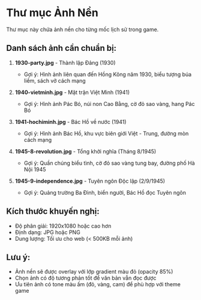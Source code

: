 # Thư mục Ảnh Nền

Thư mục này chứa ảnh nền cho từng mốc lịch sử trong game.

## Danh sách ảnh cần chuẩn bị:

1. **1930-party.jpg** - Thành lập Đảng (1930)
   - Gợi ý: Hình ảnh liên quan đến Hồng Kông năm 1930, biểu tượng búa liềm, sách vở cách mạng

2. **1940-vietminh.jpg** - Mặt trận Việt Minh (1941)
   - Gợi ý: Hình ảnh Pác Bó, núi non Cao Bằng, cờ đỏ sao vàng, hang Pác Bó

3. **1941-hochiminh.jpg** - Bác Hồ về nước (1941)
   - Gợi ý: Hình ảnh Bác Hồ, khu vực biên giới Việt - Trung, đường mòn cách mạng

4. **1945-8-revolution.jpg** - Tổng khởi nghĩa (Tháng 8/1945)
   - Gợi ý: Quần chúng biểu tình, cờ đỏ sao vàng tung bay, đường phố Hà Nội 1945

5. **1945-9-independence.jpg** - Tuyên ngôn Độc lập (2/9/1945)
   - Gợi ý: Quảng trường Ba Đình, biển người, Bác Hồ đọc Tuyên ngôn

## Kích thước khuyến nghị:
- Độ phân giải: 1920x1080 hoặc cao hơn
- Định dạng: JPG hoặc PNG
- Dung lượng: Tối ưu cho web (< 500KB mỗi ảnh)

## Lưu ý:
- Ảnh nền sẽ được overlay với lớp gradient màu đỏ (opacity 85%)
- Chọn ảnh có độ tương phản tốt để văn bản vẫn đọc được
- Ưu tiên ảnh có tone màu ấm (đỏ, vàng, cam) để phù hợp với theme game
